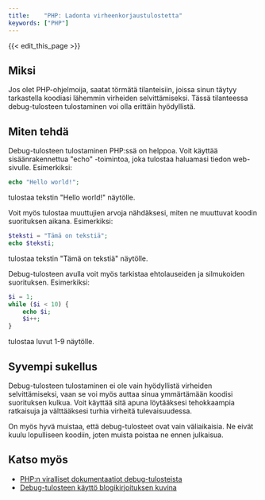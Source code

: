 ```yaml
---
title:    "PHP: Ladonta virheenkorjaustulostetta"
keywords: ["PHP"]
---
```


{{< edit_this_page >}}

## Miksi

Jos olet PHP-ohjelmoija, saatat törmätä tilanteisiin, joissa sinun täytyy tarkastella koodiasi lähemmin virheiden selvittämiseksi. Tässä tilanteessa debug-tulosteen tulostaminen voi olla erittäin hyödyllistä.

## Miten tehdä

Debug-tulosteen tulostaminen PHP:ssä on helppoa. Voit käyttää sisäänrakennettua "echo" -toimintoa, joka tulostaa haluamasi tiedon web-sivulle. Esimerkiksi:

```PHP
echo "Hello world!";
```

tulostaa tekstin "Hello world!" näytölle.

Voit myös tulostaa muuttujien arvoja nähdäksesi, miten ne muuttuvat koodin suorituksen aikana. Esimerkiksi:

```PHP
$teksti = "Tämä on tekstiä";
echo $teksti;
```

tulostaa tekstin "Tämä on tekstiä" näytölle.

Debug-tulosteen avulla voit myös tarkistaa ehtolauseiden ja silmukoiden suorituksen. Esimerkiksi:

```PHP
$i = 1;
while ($i < 10) {
    echo $i;
    $i++;
}
```

tulostaa luvut 1-9 näytölle.

## Syvempi sukellus

Debug-tulosteen tulostaminen ei ole vain hyödyllistä virheiden selvittämiseksi, vaan se voi myös auttaa sinua ymmärtämään koodisi suorituksen kulkua. Voit käyttää sitä apuna löytääksesi tehokkaampia ratkaisuja ja välttääksesi turhia virheitä tulevaisuudessa.

On myös hyvä muistaa, että debug-tulosteet ovat vain väliaikaisia. Ne eivät kuulu lopulliseen koodiin, joten muista poistaa ne ennen julkaisua.

## Katso myös

- [PHP:n viralliset dokumentaatiot debug-tulosteista](https://www.php.net/manual/en/function.echo.php)
- [Debug-tulosteen käyttö blogikirjoituksen kuvina](https://www.sean.co.uk/a/webdesign/debugging-output.shtml)